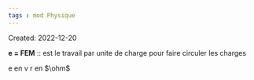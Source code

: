 ```yaml
---
tags : mod Physique
---
```

Created: 2022-12-20

**e = FEM** :: est le travail par unite de charge pour faire circuler les charges
<!--SR:!2023-10-08,31,190-->
e en v
r en $\ohm$ 